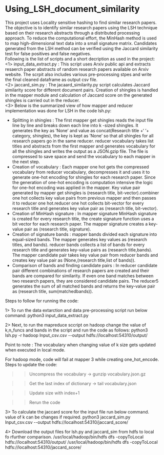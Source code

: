 # Using_LSH_document_similarity
This project uses Locality sensitive hashing to find similar research papers.
The objective is to identify similar research papers using the LSH technique based on their research abstracts through a distributed processing approach. To reduce the computational effort, the MinHash method is used to map high-dimensional text data into a small signature matrix. Candidates generated from the LSH method can be verified using the Jaccard similarity test for
false positives and false negatives.
<br>
Following is the list of scripts and a short decription as used in the project:
<br>
<1> input_data_extract.py : This script uses Arxiv public api and extracts resaerch paper abstracts of random research papers available on Arxiv website. The scrpit also includes various pre-processing stpes and write the final cleaned dataframe as output csv file.
<br>
<2> jaccard_sim.py : The jacaard_similarity.py script calculates Jaccard similarity score for different document pairs. Creation of shingles is handled in the mapper module and calculation of Jaccard score on the generated shingles is carried out in the reducer.
<br>
<3>  Below is the summarized view of how mapper and reducer implementation was done for LSH in the code lsh.py:
* Splitting in shingles : The first mapper get shingles reads the input file line by line and breaks down each line into k -sized shingles. It generates the key as ’None’ and value as concat(Research title +‘ ‘+ category, shingles), the key is kept as ’None’ so that all shingles for all research papers go in the same reducer. reducer vocabulary takes list titles and abstracts from the first mapper and generates vocabulary for all the shingles and writes the output as a JSON.gzip file. The file is compressed to save space and send the vocabulary to each mapper in the next step.
* Creation of vocabulary : Each mapper one hot gets the compressed vocabulary from reducer vocabulary, decompresses it and uses it to generate one-hot encoding for shingles for each research paper. Since the generation of one-hot encoding is computation intensive the logic for one-hot encoding was applied in the mapper. Key value pair generated by mapper get shingles is (research title, bit-vector).combiner one hot collects key value pairs from previous mapper and then passes it to reducer one hot.reducer one hot collects bit-vector for every research title and generates key value pair as (research title, bit-vector).
* Creation of MinHash signature : In mapper signature MinHash signature is created for every research title, the create signature function uses a bit vector for each research paper. The mapper signature creates a key-value pair as (research title, signature).
* Creation of signature bands : mapper bands divided each signature into equal-sized bands. The mapper generates key values as (research
titles, and bands). reducer bands collects a list of bands for every research title and generates key-value pairs as (research title,bands). The mapper candidate pair takes key value pair from reducer bands and creates key value pair as (None,(research title,list of bands)).
* Comparison of bands and finding candidate pairs : In reducer candidate pair different combinations of research papers are created and their bands are compared for similarity. If even one band matches between two research papers, they are considered candidate pairs. The reducer5 generates the sum of all matched bands and returns the key-value pair as (research title, sum(matchedbands)).


Steps to follow for running the code:

1> To run the data extarction and data pre-processing script run below command:
python3 input_data_extract.py

2> Next, to run the mapreduce sccript on hadoop change the value of k,n_funcs and bands in the script and run the code as follows:
python3 lsh.py -r hadoop Input_csv.csv --output hdfs://localhost:54310/output/

Point to note : 
The vocabulary  when changing value of k size gets updated when executed in local mode.

For hadoop mode, code will fail at mapper 3 while creating one_hot_encode. 
Steps to update the code:

>>Uncompress the vocabulary -> gunzip vocabulary.json.gz

>>Get the last index of dictionary -> tail vocabulary.json
			
>>Update size with index+1
			
>>Rerun the code

3> To calculate the jaccard score for the input file run below command. value of k can be changes if required.
python3 jaccard_sim.py Input_csv.csv --output hdfs://localhost:54310/jaccard_score/

4> Download the output files for lsh.py and jaccard_sim from hdfs to local fo rfurther comparison.
/usr/local/hadoop/bin/hdfs dfs -copyToLocal hdfs://localhost:54310/output/
/usr/local/hadoop/bin/hdfs dfs -copyToLocal hdfs://localhost:54310/jaccard_score/
